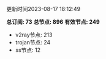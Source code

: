 更新时间2023-08-17 18:12:49

**总订阅: 73**
**总节点: 896**
**有效节点: 249**
- v2ray节点: 213
- trojan节点: 24
- ss节点: 12
